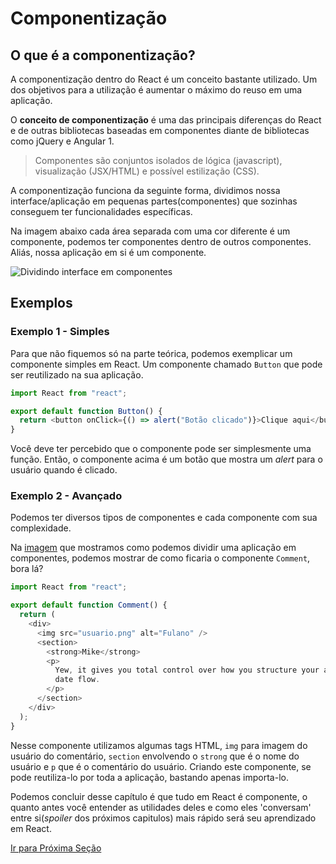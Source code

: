 # Componentização

## O que é a componentização?

A componentização dentro do React é um conceito bastante utilizado. Um dos objetivos para a utilização é aumentar o máximo do reuso em uma aplicação.

O **conceito de componentização** é uma das principais diferenças do React e de outras bibliotecas baseadas em componentes diante de bibliotecas como jQuery e Angular 1.

> Componentes são conjuntos isolados de lógica (javascript), visualização (JSX/HTML) e possível estilização (CSS).

A componentização funciona da seguinte forma, dividimos nossa interface/aplicação em pequenas partes(componentes) que sozinhas conseguem ter funcionalidades específicas.

Na imagem abaixo cada área separada com uma cor diferente é um componente, podemos ter componentes dentro de outros componentes. Aliás, nossa aplicação em si é um componente.

<img name = "Dividindo-interface-em-componentes" src="https://s3.us-west-2.amazonaws.com/secure.notion-static.com/150d7991-e7ed-427e-98cc-0fc4a5fa8d64/Untitled.png?X-Amz-Algorithm=AWS4-HMAC-SHA256&X-Amz-Credential=AKIAT73L2G45O3KS52Y5%2F20200610%2Fus-west-2%2Fs3%2Faws4_request&X-Amz-Date=20200610T083421Z&X-Amz-Expires=86400&X-Amz-Signature=9fc9d8075760178bb1f3a57178317d05f9c2e884afe740013dba5b41f68a8ce8&X-Amz-SignedHeaders=host&response-content-disposition=filename%20%3D%22Untitled.png%22" alt="Dividindo interface em componentes" />

## Exemplos

### Exemplo 1 - Simples

Para que não fiquemos só na parte teórica, podemos exemplicar um componente simples em React. Um componente chamado `Button` que pode ser reutilizado na sua aplicação.

```js
import React from "react";

export default function Button() {
  return <button onClick={() => alert("Botão clicado")}>Clique aqui</button>;
}
```

Você deve ter percebido que o componente pode ser simplesmente uma função. Então, o componente acima é um botão que mostra um _alert_ para o usuário quando é clicado.

### Exemplo 2 - Avançado

Podemos ter diversos tipos de componentes e cada componente com sua complexidade.

Na [imagem](#Dividindo-interface-em-componentes) que mostramos como podemos dividir uma aplicação em componentes, podemos mostrar de como ficaria o componente `Comment`, bora lá?

```js
import React from "react";

export default function Comment() {
  return (
    <div>
      <img src="usuario.png" alt="Fulano" />
      <section>
        <strong>Mike</strong>
        <p>
          Yew, it gives you total control over how you structure your app and
          date flow.
        </p>
      </section>
    </div>
  );
}
```

Nesse componente utilizamos algumas tags HTML, `img` para imagem do usuário do comentário, `section` envolvendo o `strong` que é o nome do usuário e `p` que é o comentário do usuário. Criando este componente, se pode reutiliza-lo por toda a aplicação, bastando apenas importa-lo.

Podemos concluir desse capítulo é que tudo em React é componente, o quanto antes você entender as utilidades deles e como eles 'conversam' entre si(_spoiler_ dos próximos capitulos) mais rápido será seu aprendizado em React.

[Ir para Próxima Seção](./4-JSX%20e%20Babel.md)
